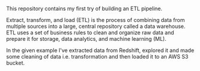 This repository contains my first try of building an ETL pipeline.

Extract, transform, and load (ETL) is the process of combining data from multiple sources into a large, central repository called a data warehouse. ETL uses a set of business rules to clean and organize raw data and prepare it for storage, data analytics, and machine learning (ML).

In the given example I've extracted data from Redshift, explored it and made some cleaning of data i.e. transformation and then loaded it to an AWS S3 bucket.
